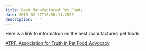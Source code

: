 ```yaml
---
title: Best Manufactured Pet Foods
date: 2019-02-27T18:55:11.252Z
description: ' '
---
```

 Here is a link to information on the best manufactured pet foods:

[ATPF.  Association for Truth in Pet Food Advocacy](http://associationfortruthinpetfood.com/the-pledge/)

